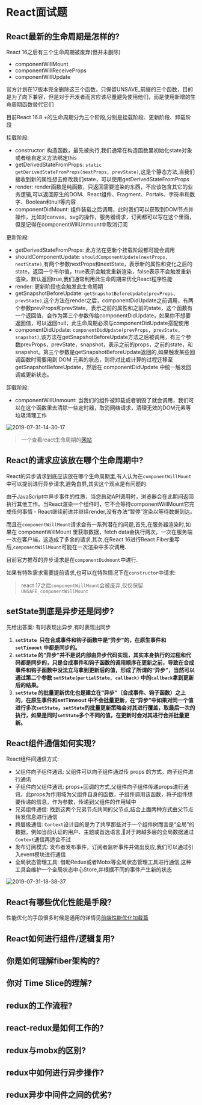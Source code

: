 # React面试题

## React最新的生命周期是怎样的?

React 16之后有三个生命周期被废弃(但并未删除)

* componentWillMount
* componentWillReceiveProps
* componentWillUpdate

官方计划在17版本完全删除这三个函数，只保留UNSAVE_前缀的三个函数，目的是为了向下兼容，但是对于开发者而言应该尽量避免使用他们，而是使用新增的生命周期函数替代它们

目前React 16.8 +的生命周期分为三个阶段,分别是挂载阶段、更新阶段、卸载阶段

挂载阶段:

* constructor: 构造函数，最先被执行,我们通常在构造函数里初始化state对象或者给自定义方法绑定this
* getDerivedStateFromProps: `static getDerivedStateFromProps(nextProps, prevState)`,这是个静态方法,当我们接收到新的属性想去修改我们state，可以使用getDerivedStateFromProps
* render: render函数是纯函数，只返回需要渲染的东西，不应该包含其它的业务逻辑,可以返回原生的DOM、React组件、Fragment、Portals、字符串和数字、Boolean和null等内容
* componentDidMount: 组件装载之后调用，此时我们可以获取到DOM节点并操作，比如对canvas，svg的操作，服务器请求，订阅都可以写在这个里面，但是记得在componentWillUnmount中取消订阅

更新阶段:

* getDerivedStateFromProps: 此方法在更新个挂载阶段都可能会调用
* shouldComponentUpdate: `shouldComponentUpdate(nextProps, nextState)`,有两个参数nextProps和nextState，表示新的属性和变化之后的state，返回一个布尔值，true表示会触发重新渲染，false表示不会触发重新渲染，默认返回true,我们通常利用此生命周期来优化React程序性能
* render: 更新阶段也会触发此生命周期
* getSnapshotBeforeUpdate: `getSnapshotBeforeUpdate(prevProps, prevState)`,这个方法在render之后，componentDidUpdate之前调用，有两个参数prevProps和prevState，表示之前的属性和之前的state，这个函数有一个返回值，会作为第三个参数传给componentDidUpdate，如果你不想要返回值，可以返回null，此生命周期必须与componentDidUpdate搭配使用
* componentDidUpdate: `componentDidUpdate(prevProps, prevState, snapshot)`,该方法在getSnapshotBeforeUpdate方法之后被调用，有三个参数prevProps，prevState，snapshot，表示之前的props，之前的state，和snapshot。第三个参数是getSnapshotBeforeUpdate返回的,如果触发某些回调函数时需要用到 DOM 元素的状态，则将对比或计算的过程迁移至 getSnapshotBeforeUpdate，然后在 componentDidUpdate 中统一触发回调或更新状态。

卸载阶段:

* componentWillUnmount: 当我们的组件被卸载或者销毁了就会调用，我们可以在这个函数里去清除一些定时器，取消网络请求，清理无效的DOM元素等垃圾清理工作

![2019-07-31-14-30-17]( https://xiaomuzhu-image.oss-cn-beijing.aliyuncs.com/5938ab9354c1aa40bd4637f976ece8b9.png)

> 一个查看react生命周期的[网站](http://projects.wojtekmaj.pl/react-lifecycle-methods-diagram/)

## React的请求应该放在哪个生命周期中?

React的异步请求到底应该放在哪个生命周期里,有人认为在`componentWillMount`中可以提前进行异步请求,避免白屏,其实这个观点是有问题的.

由于JavaScript中异步事件的性质，当您启动API调用时，浏览器会在此期间返回执行其他工作。当React渲染一个组件时，它不会等待componentWillMount它完成任何事情 - React继续前进并继续render,没有办法“暂停”渲染以等待数据到达。

而且在`componentWillMount`请求会有一系列潜在的问题,首先,在服务器渲染时,如果在 componentWillMount 里获取数据，fetch data会执行两次，一次在服务端一次在客户端，这造成了多余的请求,其次,在React 16进行React Fiber重写后,`componentWillMount`可能在一次渲染中多次调用.

目前官方推荐的异步请求是在`componentDidmount`中进行.

如果有特殊需求需要提前请求,也可以在特殊情况下在`constructor`中请求:[](https://gist.github.com/bvaughn/89700e525ff423a75ffb63b1b1e30a8f)

> react 17之后`componentWillMount`会被废弃,仅仅保留`UNSAFE_componentWillMount`

## setState到底是异步还是同步?

先给出答案: 有时表现出异步,有时表现出同步

1. **`setState `只在合成事件和钩子函数中是“异步”的，在原生事件和`setTimeout` 中都是同步的。**
2. **`setState` 的“异步”并不是说内部由异步代码实现，其实本身执行的过程和代码都是同步的，只是合成事件和钩子函数的调用顺序在更新之前，导致在合成事件和钩子函数中没法立马拿到更新后的值，形成了所谓的“异步”，当然可以通过第二个参数 `setState(partialState, callback)` 中的`callback`拿到更新后的结果。**
3. **`setState` 的批量更新优化也是建立在“异步”（合成事件、钩子函数）之上的，在原生事件和setTimeout 中不会批量更新，在“异步”中如果对同一个值进行多次`setState`，`setState`的批量更新策略会对其进行覆盖，取最后一次的执行，如果是同时`setState`多个不同的值，在更新时会对其进行合并批量更新。**

## React组件通信如何实现?

React组件间通信方式:

* 父组件向子组件通讯: 父组件可以向子组件通过传 props 的方式，向子组件进行通讯
* 子组件向父组件通讯: props+回调的方式,父组件向子组件传递props进行通讯，此props为作用域为父组件自身的函数，子组件调用该函数，将子组件想要传递的信息，作为参数，传递到父组件的作用域中
* 兄弟组件通信: 找到这两个兄弟节点共同的父节点,结合上面两种方式由父节点转发信息进行通信
* 跨层级通信: `Context`设计目的是为了共享那些对于一个组件树而言是“全局”的数据，例如当前认证的用户、主题或首选语言,对于跨越多层的全局数据通过`Context`通信再适合不过
* 发布订阅模式: 发布者发布事件，订阅者监听事件并做出反应,我们可以通过引入event模块进行通信
* 全局状态管理工具: 借助Redux或者Mobx等全局状态管理工具进行通信,这种工具会维护一个全局状态中心Store,并根据不同的事件产生新的状态

![2019-07-31-18-38-37]( https://xiaomuzhu-image.oss-cn-beijing.aliyuncs.com/2ccb1b43c7392d5a0594668fdcbec4de.png)

## React有哪些优化性能是手段?

性能优化的手段很多时候是通用的详情见[前端性能优化加载篇](load.md)

## React如何进行组件/逻辑复用?

## 你是如何理解fiber架构的?

## 你对 Time Slice的理解?

## redux的工作流程?

## react-redux是如何工作的?

## redux与mobx的区别?

## redux中如何进行异步操作?

## redux异步中间件之间的优劣?

